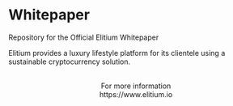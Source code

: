 # Whitepaper
Repository for the Official Elitium Whitepaper

Elitium provides a luxury lifestyle platform for its clientele
using a sustainable cryptocurrency solution.<br>
<br>

<p align="center">For more information<br>
https://www.elitium.io</p>
